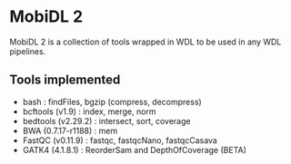 # MobiDL 2

MobiDL 2 is a collection of tools wrapped in WDL to be used in any WDL pipelines.

## Tools implemented

- bash : findFiles, bgzip (compress, decompress)
- bcftools (v1.9) : index, merge, norm
- bedtools (v2.29.2) : intersect, sort, coverage
- BWA (0.7.17-r1188) : mem
- FastQC (v0.11.9) : fastqc, fastqcNano, fastqcCasava
- GATK4 (4.1.8.1) : ReorderSam and DepthOfCoverage (BETA)
